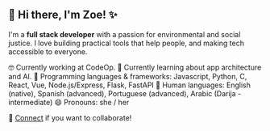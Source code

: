 ## 👋 Hi there, I'm Zoe! ✨

I'm a **full stack developer** with a passion for environmental and social justice. 
I love building practical tools that help people, and making tech accessible to everyone.

🤓 Currently working at CodeOp.
🌱 Currently learning about app architecture and AI.
🤖 Programming languages & frameworks: Javascript, Python, C, React, Vue, Node.js/Express, Flask, FastAPI
💬 Human languages: English (native), Spanish (advanced), Portuguese (advanced), Arabic (Darija - intermediate)
😄 Pronouns: she / her

🚀 [Connect](https://linkedin.com/in/zoe-laventhol) if you want to collaborate!

